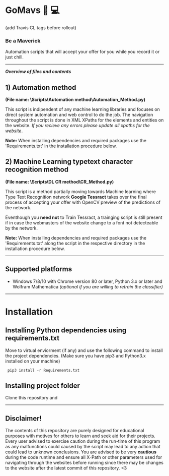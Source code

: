 # GoMavs  🐎 💻
(add Travis CL tags before rollout)
 
### Be a Maverick 
Automation scripts that will accept your offer for you while you record it or just chill.
_______________________________________________________________________________________________
___Overview of files and contents___

## 1) Automation method 
__(File name: \Scripts\Automation method\Automation_Method.py)__

This script is indipendent of any machine learning libraries and focuses on direct system automation and web control to do the job. The navigation throughout the script is done in XML XPaths for the elements and entities on the website. _If you recieve any errors please update all xpaths for the website_. 

__Note:__ When installing dependencies and required packages use the 'Requirements.txt' in the installation procedure below.

## 2) Machine Learning typetext character recognition method 
__(File name: \Scripts\DL CR method\CR_Method.py)__

This script is a method partially moving towards Machine learning where Type Text Recognition network __Google Tessract__ takes over the final process of accepting your offer with OpenCV preview of the predictions of the network. 

Eventhough you __need not__ to Train Tessract, a trainging script is still present if in case the webmasters of the website change to a font not detecteable by the network. 

__Note:__ When installing dependencies and required packages use the 'Requirements.txt' along the script in the respective directory in the installation procedure below.

_______________________________________________________________________________________________
## Supported platforms

* Windows 7/8/10 with Chrome version 80 or later,  Python 3.x or later and Wolfram Mathematica _(optional if you are willing to retrain the classifier)_

_______________________________________________________________________________________________
# Installation

## Installing Python dependencies using requirements.txt
Move to virtual enviorment (if any) and use the following command to install the project dependencies.
(Make sure you have pip3 and Python3.x installed on your machine)

``` pip3 install -r Requirements.txt```

## Installing project folder
Clone this repository and 

_________________________________________________________________________________________________
## Disclaimer!
The contents of this repository are purely designed for educational purposes with motives for others to learn and seek aid for their projects. Every user advised to exercise caution during the run-time of this program as any malfunctions could caused by the script may lead to any action that could lead to unknown conclusions. You are advised to be very __cautious__ during the code runtime and ensure all X-Path or other parameters used for navigating through the websites before running since there may be changes to the website after the latest commit of this repository. <3